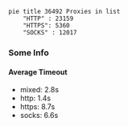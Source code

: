 
```mermaid
pie title 36492 Proxies in list
    "HTTP" : 23159
    "HTTPS": 5360
    "SOCKS" : 12017
```

### Some Info
#### Average Timeout

- mixed: 2.8s
- http: 1.4s
- https: 8.7s
- socks: 6.6s